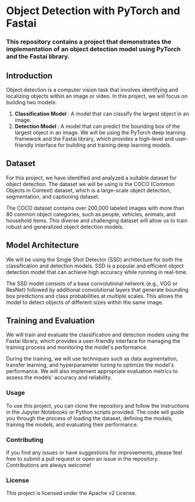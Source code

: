# Object Detection with PyTorch and Fastai

### This repository contains a project that demonstrates the implementation of an object detection model using PyTorch and the Fastai library.

## Introduction
Object detection is a computer vision task that involves identifying and localizing objects within an image or video. In this project, we will focus on building two models:

1. **Classification Model** : A model that can classify the largest object in an image.
2. **Detection Model** : A model that can predict the bounding box of the largest object in an image.
We will be using the PyTorch deep learning framework and the Fastai library, which provides a high-level and user-friendly interface for building and training deep learning models.

## Dataset
For this project, we have identified and analyzed a suitable dataset for object detection. The dataset we will be using is the COCO (Common Objects in Context) dataset, which is a large-scale object detection, segmentation, and captioning dataset.

The COCO dataset contains over 200,000 labeled images with more than 80 common object categories, such as people, vehicles, animals, and household items. This diverse and challenging dataset will allow us to train robust and generalized object detection models.

## Model Architecture
We will be using the Single Shot Detector (SSD) architecture for both the classification and detection models. SSD is a popular and efficient object detection model that can achieve high accuracy while running in real-time.

The SSD model consists of a base convolutional network (e.g., VGG or ResNet) followed by additional convolutional layers that generate bounding box predictions and class probabilities at multiple scales. This allows the model to detect objects of different sizes within the same image.

## Training and Evaluation
We will train and evaluate the classification and detection models using the Fastai library, which provides a user-friendly interface for managing the training process and monitoring the model's performance.

During the training, we will use techniques such as data augmentation, transfer learning, and hyperparameter tuning to optimize the model's performance. We will also implement appropriate evaluation metrics to assess the models' accuracy and reliability.

### Usage
To use this project, you can clone the repository and follow the instructions in the Jupyter Notebooks or Python scripts provided. The code will guide you through the process of loading the dataset, defining the models, training the models, and evaluating their performance.

### Contributing
If you find any issues or have suggestions for improvements, please feel free to submit a pull request or open an issue in the repository. Contributions are always welcome!

### License
This project is licensed under the Apache v2 License.
